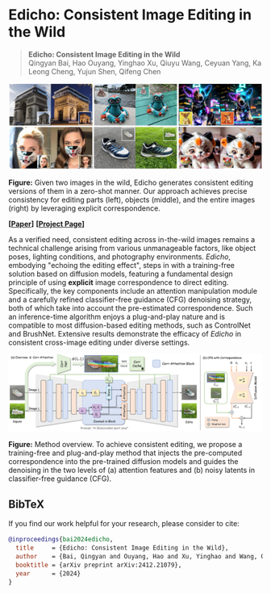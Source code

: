 # Edicho: Consistent Image Editing in the Wild

> **Edicho: Consistent Image Editing in the Wild** <br>
> Qingyan Bai, Hao Ouyang, Yinghao Xu, Qiuyu Wang, Ceyuan Yang, Ka Leong Cheng, Yujun Shen, Qifeng Chen <br>

<div align=center>
<img src="./docs/assets/teaser.jpg" width=850px>
</div>

**Figure:**  Given two images in the wild, Edicho generates consistent editing versions of them in a zero-shot manner. Our approach
achieves precise consistency for editing parts (left), objects (middle), and the entire images (right) by leveraging explicit correspondence.

**[**[**Paper**](https://arxiv.org/abs/2412.21079)**]**
**[**[**Project Page**](https://ezioby.github.io/edicho/)**]**

As a verified need, consistent editing across in-the-wild images remains a technical challenge arising from various unmanageable factors, like object poses, lighting conditions, and photography environments.
<i>Edicho</i>, embodying "echoing the editing effect", steps in with a training-free solution based on diffusion models, featuring a fundamental design principle of using <b>explicit</b> image correspondence to direct editing.
Specifically, the key components include an attention manipulation module and a carefully refined classifier-free guidance (CFG) denoising strategy, both of which take into account the pre-estimated correspondence.
Such an inference-time algorithm enjoys a plug-and-play nature and is compatible to most diffusion-based editing methods, such as ControlNet and BrushNet.
Extensive results demonstrate the efficacy of <i>Edicho</i> in consistent cross-image editing under diverse settings.

<div align=center>
<img src="./docs/assets/pipeline.jpg" width=900px>
</div>

**Figure:**  Method overview. To achieve consistent editing, we propose a training-free and plug-and-play method that injects the pre-computed correspondence into the pre-trained diffusion models and guides the denoising in the two levels of (a) attention features and (b) noisy latents in classifier-free guidance (CFG).


## BibTeX

If you find our work helpful for your research, please consider to cite:
```bibtex
@inproceedings{bai2024edicho,
  title     = {Edicho: Consistent Image Editing in the Wild},
  author    = {Bai, Qingyan and Ouyang, Hao and Xu, Yinghao and Wang, Qiuyu and Yang, Ceyuan and Cheng, Ka Leong and Shen, Yujun and Chen, Qifeng},
  booktitle = {arXiv preprint arXiv:2412.21079},
  year      = {2024}
}
```
